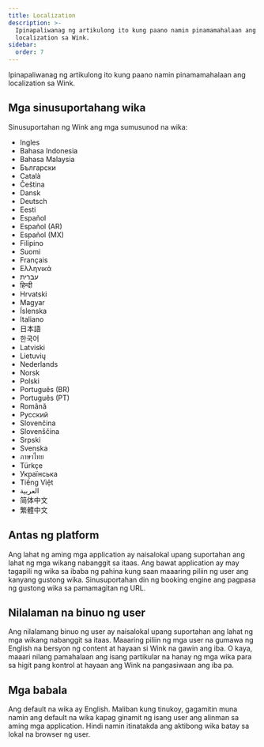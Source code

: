```yaml
---
title: Localization
description: >-
  Ipinapaliwanag ng artikulong ito kung paano namin pinamamahalaan ang
  localization sa Wink.
sidebar:
  order: 7
---
```

Ipinapaliwanag ng artikulong ito kung paano namin pinamamahalaan ang localization sa Wink.

## Mga sinusuportahang wika

Sinusuportahan ng Wink ang mga sumusunod na wika:

* Ingles
* Bahasa Indonesia
* Bahasa Malaysia
* Български
* Català
* Čeština
* Dansk
* Deutsch
* Eesti
* Español
* Español (AR)
* Español (MX)
* Filipino
* Suomi
* Français
* Ελληνικά
* עברית
* हिन्दी
* Hrvatski
* Magyar
* Íslenska
* Italiano
* 日本語
* 한국어
* Latviski
* Lietuvių
* Nederlands
* Norsk
* Polski
* Português (BR)
* Português (PT)
* Română
* Русский
* Slovenčina
* Slovenščina
* Srpski
* Svenska
* ภาษาไทย
* Türkçe
* Українська
* Tiếng Việt
* العربية
* 简体中文
* 繁體中文

## Antas ng platform

Ang lahat ng aming mga application ay naisalokal upang suportahan ang lahat ng mga wikang nabanggit sa itaas. Ang bawat application ay may tagapili ng wika sa ibaba ng pahina kung saan maaaring piliin ng user ang kanyang gustong wika. Sinusuportahan din ng booking engine ang pagpasa ng gustong wika sa pamamagitan ng URL.

## Nilalaman na binuo ng user

Ang nilalamang binuo ng user ay naisalokal upang suportahan ang lahat ng mga wikang nabanggit sa itaas. Maaaring piliin ng mga user na gumawa ng English na bersyon ng content at hayaan si Wink na gawin ang iba. O kaya, maaari nilang pamahalaan ang isang partikular na hanay ng mga wika para sa higit pang kontrol at hayaan ang Wink na pangasiwaan ang iba pa.

## Mga babala

Ang default na wika ay English. Maliban kung tinukoy, gagamitin muna namin ang default na wika kapag ginamit ng isang user ang alinman sa aming mga application. Hindi namin itinatakda ang aktibong wika batay sa lokal na browser ng user.

